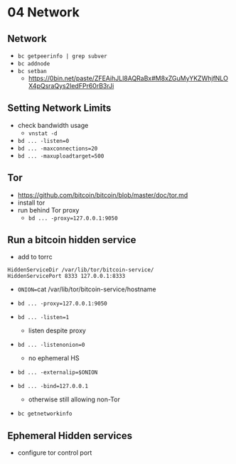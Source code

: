 04 Network
===

Network
---
* `bc getpeerinfo | grep subver`
* `bc addnode`
* `bc setban`
    * https://0bin.net/paste/ZFEAihJLl8AQRaBx#M8xZGuMyYKZWhjfNLOX4pQsraQys2IedFPr60rB3rJi

Setting Network Limits
---
* check bandwidth usage
    * `vnstat -d`
* `bd ... -listen=0`
* `bd ... -maxconnections=20`
* `bd ... -maxuploadtarget=500`


Tor
---
* https://github.com/bitcoin/bitcoin/blob/master/doc/tor.md
* install tor
* run behind Tor proxy
    * `bd ... -proxy=127.0.0.1:9050`

Run a bitcoin hidden service
---
* add to torrc
```
HiddenServiceDir /var/lib/tor/bitcoin-service/
HiddenServicePort 8333 127.0.0.1:8333
```

* `ONION=`cat /var/lib/tor/bitcoin-service/hostname` `
* `bd ... -proxy=127.0.0.1:9050`
* `bd ... -listen=1`
    * listen despite proxy
* `bd ... -listenonion=0`
    * no ephemeral HS
* `bd ... -externalip=$ONION`
* `bd ... -bind=127.0.0.1`
    * otherwise still allowing non-Tor

* `bc getnetworkinfo`

Ephemeral Hidden services
---
* configure tor control port

